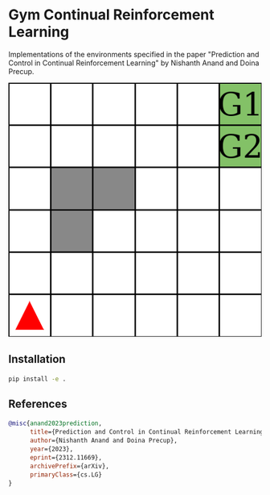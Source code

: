 # Gym Continual Reinforcement Learning

Implementations of the environments specified in the paper "Prediction and
Control in Continual Reinforcement Learning" by Nishanth Anand and Doina Precup.

![Figure 3.a](images/3.a.png)

## Installation
```bash
pip install -e .
```

## References
```bibtex
@misc{anand2023prediction,
      title={Prediction and Control in Continual Reinforcement Learning},
      author={Nishanth Anand and Doina Precup},
      year={2023},
      eprint={2312.11669},
      archivePrefix={arXiv},
      primaryClass={cs.LG}
}
```
